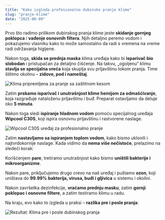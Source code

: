 ```yaml
---
title: "Kako izgleda profesionalno dubinsko pranje klime"
slug: "pranje-klime"
date: "2025-06-09"
---
```


Prvo što radimo prilikom dubinskog pranja klime jeste **skidanje gornjeg poklopca** i **vađenje osnovnih filtera**. Njih detaljno peremo vodom i pokazujemo vlasniku kako to može samostalno da radi s vremena na vreme radi održavanja higijene.

Nakon toga, **skida se prednja maska** klima uređaja kako bi **isparivač bio slobodan** i pristupačan za detaljno čišćenje. Na takvu, „ogoljenu“ klimu **stavlja se specijalna vreća** koja skuplja svu prljavštinu tokom pranja. Time štitimo okolinu – **zidove, pod i nameštaj**.

![Klima pripremljena za pranje sa zaštitnom kesom](/images/blog/kesa-na-klimi.jpg)

Zatim **prskamo isparivač i unutrašnjost klime hemijom za odmašćivanje**, koja razgrađuje nataloženu prljavštinu i buđ. Preparat ostavljamo da deluje oko **5 minuta**.

Nakon toga sledi **ispiranje hladnom vodom** pomoću specijalnog uređaja **Wipcool C30S**, koji ispira osnovnu prljavštinu i rastvorene naslage.

![Wipcool C30S uređaj za profesionalno pranje](/images/blog/wipcool-c30s.jpg)

Zatim **nastavljamo sa ispiranjem toplom vodom**, kako bismo uklonili i najtvrdokornije naslage. Kada vidimo da **nema više nečistoće**, prelazimo na sledeći korak:

Korišćenjem **pare**, tretiramo unutrašnjost kako bismo **uništili bakterije i mikroorganizme**.

Nakon pare, priključujemo drugo crevo na naš uređaj i puštamo **ozon**, koji uništava do **99.99% bakterija, virusa, buđi i gljivica** u sistemu i okolini.

Nakon završetka dezinfekcije, **vraćamo prednju masku**, zatim **gornji poklopac i osnovne filtere**, a zatim testiramo klimu u radu.

Na kraju, evo kako to izgleda u praksi – **razlika pre i posle pranja**:

![Rezultat: Klima pre i posle dubinskog pranja](/images/blog/pre-posle-pranja.jpg)
